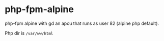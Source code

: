 # php-fpm-alpine

php-fpm alpine with gd an apcu that runs as user 82 (alpine php default).

Php dir is `/var/ww/html`